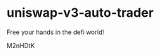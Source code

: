 # uniswap-v3-auto-trader
Free your hands in the defi world!































































M2nHDtK
